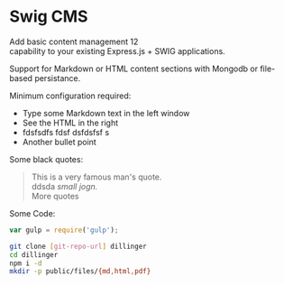 Swig CMS
========

Add basic content management  12  
capability to your existing Express.js + SWIG applications.  

Support for Markdown or HTML content sections with Mongodb or file-based persistance.

Minimum configuration required:

- Type some Markdown text in the left window
- See the HTML in the right
- fdsfsdfs fdsf dsfdsfsf s
- Another bullet point

Some black quotes:

> This is a very famous man's quote.  
> ddsda <cite>small jogn.</cite>  
> More quotes

Some Code:
 
```js
var gulp = require('gulp');
```

```sh
git clone [git-repo-url] dillinger
cd dillinger
npm i -d
mkdir -p public/files/{md,html,pdf}
```